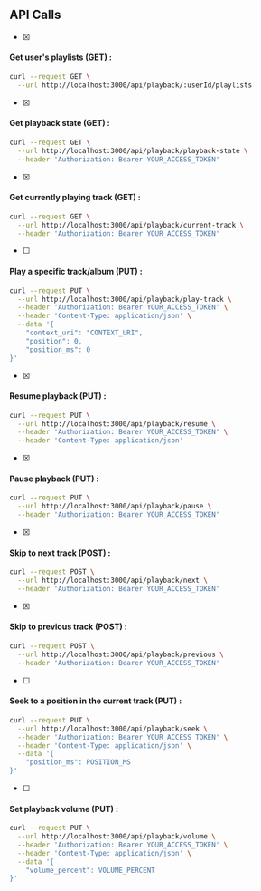 
## API Calls 

- [x]
#### Get user's playlists (GET) :
```bash
curl --request GET \
  --url http://localhost:3000/api/playback/:userId/playlists
```

- [x]
#### Get playback state (GET) :
```bash 
curl --request GET \
  --url http://localhost:3000/api/playback/playback-state \
  --header 'Authorization: Bearer YOUR_ACCESS_TOKEN'
```

- [x]
#### Get currently playing track (GET) :
```bash
curl --request GET \
  --url http://localhost:3000/api/playback/current-track \
  --header 'Authorization: Bearer YOUR_ACCESS_TOKEN'
```

- [ ]
#### Play a specific track/album (PUT) :
```bash
curl --request PUT \
  --url http://localhost:3000/api/playback/play-track \
  --header 'Authorization: Bearer YOUR_ACCESS_TOKEN' \
  --header 'Content-Type: application/json' \
  --data '{
    "context_uri": "CONTEXT_URI",
    "position": 0,
    "position_ms": 0
}'
```

- [x]
#### Resume playback (PUT) :
```bash 
curl --request PUT \
  --url http://localhost:3000/api/playback/resume \
  --header 'Authorization: Bearer YOUR_ACCESS_TOKEN' \
  --header 'Content-Type: application/json'
```

- [x]
#### Pause playback (PUT) :
```bash
curl --request PUT \
  --url http://localhost:3000/api/playback/pause \
  --header 'Authorization: Bearer YOUR_ACCESS_TOKEN'
```

-[x]
#### Skip to next track (POST) :
```bash
curl --request POST \
  --url http://localhost:3000/api/playback/next \
  --header 'Authorization: Bearer YOUR_ACCESS_TOKEN'
```

- [x]
#### Skip to previous track (POST) :
```bash
curl --request POST \
  --url http://localhost:3000/api/playback/previous \
  --header 'Authorization: Bearer YOUR_ACCESS_TOKEN'
```

- [ ]
#### Seek to a position in the current track (PUT) :
```bash
curl --request PUT \
  --url http://localhost:3000/api/playback/seek \
  --header 'Authorization: Bearer YOUR_ACCESS_TOKEN' \
  --header 'Content-Type: application/json' \
  --data '{
    "position_ms": POSITION_MS
}'
```

- [ ]
#### Set playback volume (PUT) :
```bash
curl --request PUT \
  --url http://localhost:3000/api/playback/volume \
  --header 'Authorization: Bearer YOUR_ACCESS_TOKEN' \
  --header 'Content-Type: application/json' \
  --data '{
    "volume_percent": VOLUME_PERCENT
}'
```
